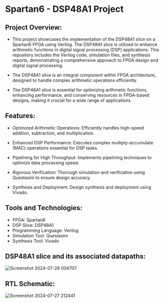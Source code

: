 # Spartan6 - DSP48A1 Project

## Project Overview:
- This project showcases the implementation of the DSP48A1 slice on a Spartan6 FPGA using Verilog. The DSP48A1 slice is utilized to enhance arithmetic functions in digital signal processing (DSP) applications. This 
 repository includes the Verilog code, simulation files, and synthesis reports, demonstrating a comprehensive approach to FPGA design and digital signal processing.

- The DSP48A1 slice is an integral component within FPGA architecture, designed to handle complex arithmetic operations efficiently.

- The DSP48A1 slice is essential for optimizing arithmetic functions, enhancing performance, and conserving resources in FPGA-based designs, making it crucial for a wide range of applications.

## Features:
- Optimized Arithmetic Operations: Efficiently handles high-speed addition, subtraction, and multiplication.

- Enhanced DSP Performance: Executes complex multiply-accumulate (MAC) operations essential for DSP tasks.

- Pipelining for High Throughput: Implements pipelining techniques to optimize data processing speed.

- Rigorous Verification: Thorough simulation and verification using Questasim to ensure design accuracy.

- Synthesis and Deployment: Design synthesis and deployment using Vivado.

## Tools and Technologies:
- FPGA: Spartan6
- DSP Slice: DSP48A1
- Programming Language: Verilog
- Simulation Tool: Questasim
- Synthesis Tool: Vivado

## DSP48A1 slice and its associated datapaths:

![Screenshot 2024-07-28 004707](https://github.com/user-attachments/assets/04a1efee-f696-4763-b771-f1ae4a16f00c)

## RTL Schematic:

![Screenshot 2024-07-27 212441](https://github.com/user-attachments/assets/e932417e-af7f-4c97-9e17-a92c04da1557)

